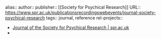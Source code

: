 alias::
author::
publisher:: [[Society for Psychical Research]]
URL:: https://www.spr.ac.uk/publicationsrecordingswebevents/journal-society-psychical-research
tags:: journal, reference
rel-projects::


- [Journal of the Society for Psychical Research | spr.ac.uk](https://www.spr.ac.uk/publicationsrecordingswebevents/journal-society-psychical-research)
-
